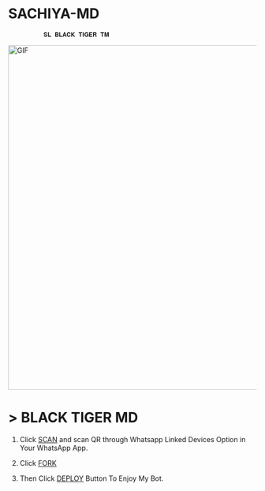 # SACHIYA-MD

              𝐒𝐋 𝐁𝐋𝐀𝐂𝐊 𝐓𝐈𝐆𝐄𝐑 𝐓𝐌


<img src="https://i.imgur.com/XHhlqtK.jpeg" alt="GIF" width="700"/>

# > BLACK TIGER MD 

1. Click [SCAN](https://replit.com/@Slsachiya99/BLACK-TIGER-1#index.js) and scan QR through Whatsapp Linked Devices Option in Your WhatsApp App.


2. Click [FORK](https://github.com/Slsachiya99/SACHIYA-MD/upload/main/fork)

3. Then Click [DEPLOY](https://heroku.com/deploy) Button To Enjoy My Bot.

